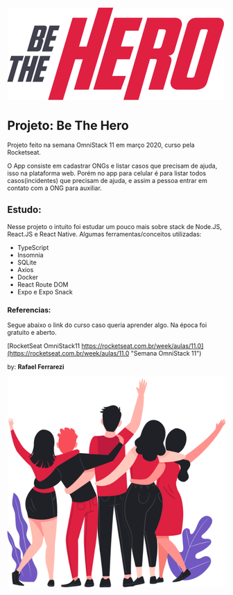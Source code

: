 ![alt text](https://github.com/rafa-ferrarezi/Hero-project/blob/master/frontend/src/assets/logo.svg "Be The Hero Logo")
# Projeto: Be The Hero 

Projeto feito na semana OmniStack 11 em março 2020, curso pela Rocketseat.

O App consiste em cadastrar ONGs e listar casos que precisam de ajuda, isso na plataforma web. Porém no app para celular é para listar todos casos(incidentes) que precisam de ajuda, e assim a pessoa entrar em contato com a ONG para auxiliar.

## Estudo:

Nesse projeto o intuito foi estudar um pouco mais sobre stack de Node.JS, React.JS e React Native. Algumas ferramentas/conceitos utilizadas:

* TypeScript
* Insomnia
* SQLite
* Axios
* Docker
* React Route DOM
* Expo e Expo Snack

### Referencias:
Segue abaixo o link do curso caso queria aprender algo. Na época foi gratuito e aberto.

[RocketSeat OmniStack11 https://rocketseat.com.br/week/aulas/11.0](https://rocketseat.com.br/week/aulas/11.0 "Semana OmniStack 11")

by: **Rafael Ferrarezi**

![alt text](https://github.com/rafa-ferrarezi/Hero-project/blob/master/frontend/src/assets/heroes.png "Heroes")
